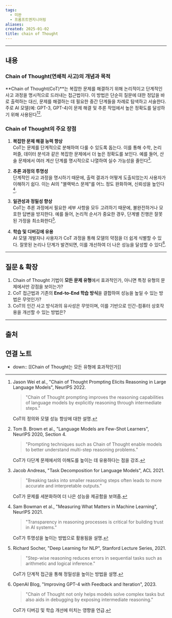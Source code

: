 ```yaml
---
tags:
  - 미완
  - 프롬프트엔지니어링
aliases: 
created: 2025-01-02
title: chain of Thought
---
```


---

## 내용

### Chain of Thought(연쇄적 사고)의 개념과 목적

**Chain of Thought(CoT)**는 복잡한 문제를 해결하기 위해 논리적이고 단계적인 사고 과정을 명시적으로 드러내는 접근법이다. 이 방법은 단순히 질문에 대한 정답을 바로 출력하는 대신, 문제를 해결하는 데 필요한 중간 단계들을 차례로 탐색하고 서술한다. 주로 AI 모델(예: GPT-3, GPT-4)이 문제 해결 및 추론 작업에서 높은 정확도를 달성하기 위해 사용된다[^1][^2].

### Chain of Thought의 주요 장점

1. **복잡한 문제 해결 능력 향상**  
   CoT는 문제를 단계적으로 분해하여 다룰 수 있도록 돕는다. 이를 통해 수학, 논리 퍼즐, 데이터 분석과 같은 복잡한 문제에서 더 높은 정확도를 보인다. 예를 들어, 산술 문제에서 여러 계산 단계를 명시적으로 나열하여 실수 가능성을 줄인다[^3].

2. **추론 과정의 투명성**  
   단계적인 사고 과정을 명시하기 때문에, 출력 결과가 어떻게 도출되었는지 사용자가 이해하기 쉽다. 이는 AI의 "블랙박스 문제"를 어느 정도 완화하며, 신뢰성을 높인다[^4].

3. **일관성과 정밀성 향상**  
   CoT는 추론 과정에서 필요한 세부 사항을 모두 고려하기 때문에, 불완전하거나 모호한 답변을 방지한다. 예를 들어, 논리적 순서가 중요한 경우, 단계별 진행은 잘못된 가정을 최소화한다[^5].

4. **학습 및 디버깅에 유용**  
   AI 모델 개발자나 사용자가 CoT 과정을 통해 모델의 약점을 더 쉽게 식별할 수 있다. 잘못된 논리나 단계가 발견되면, 이를 개선하여 더 나은 성능을 달성할 수 있다[^6].

---

## 질문 & 확장

1. Chain of Thought 기법이 **모든 문제 유형**에서 효과적인가, 아니면 특정 유형의 문제에서만 강점을 보이는가?
2. CoT 접근법과 기존의 **End-to-End 학습 방식**을 결합하여 성능을 높일 수 있는 방법은 무엇인가?
3. CoT의 인간 사고 방식과의 유사성은 무엇이며, 이를 기반으로 인간-컴퓨터 상호작용을 개선할 수 있는 방법은?

---

## 출처

[^1]: Jason Wei et al., "Chain of Thought Prompting Elicits Reasoning in Large Language Models", NeurIPS 2022.

    > "Chain of Thought prompting improves the reasoning capabilities of language models by explicitly reasoning through intermediate steps."  

    CoT의 정의와 모델 성능 향상에 대한 설명.

[^2]: Tom B. Brown et al., "Language Models are Few-Shot Learners", NeurIPS 2020, Section 4.  

    > "Prompting techniques such as Chain of Thought enable models to better understand multi-step reasoning problems."  

    CoT가 다단계 문제에서의 이해도를 높이는 데 유용하다는 점을 강조.

[^3]: Jacob Andreas, "Task Decomposition for Language Models", ACL 2021.  

    > "Breaking tasks into smaller reasoning steps often leads to more accurate and interpretable outputs."  

    CoT가 문제를 세분화하여 더 나은 성능을 제공함을 보여줌.

[^4]: Sam Bowman et al., "Measuring What Matters in Machine Learning", NeurIPS 2021.  

    > "Transparency in reasoning processes is critical for building trust in AI systems."  

    CoT가 투명성을 높이는 방법으로 활용됨을 설명.

[^5]: Richard Socher, "Deep Learning for NLP", Stanford Lecture Series, 2021.  

    > "Step-wise reasoning reduces errors in sequential tasks such as arithmetic and logical inference."  

    CoT가 단계적 접근을 통해 정밀성을 높이는 방법을 설명.

[^6]: OpenAI Blog, "Improving GPT-4 with Feedback and Iteration", 2023.  

    > "Chain of Thought not only helps models solve complex tasks but also aids in debugging by exposing intermediate reasoning."  

    CoT가 디버깅 및 학습 개선에 미치는 영향을 언급.


## 연결 노트

- down:: [[Chain of Thought는 모든 유형에 효과적인가]]









